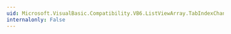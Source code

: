 ```yaml
---
uid: Microsoft.VisualBasic.Compatibility.VB6.ListViewArray.TabIndexChanged
internalonly: False
---
```

